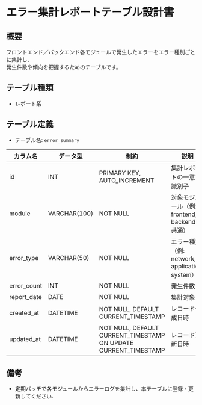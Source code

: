 # エラー集計レポートテーブル設計書

## 概要
フロントエンド／バックエンド各モジュールで発生したエラーをエラー種別ごとに集計し、  
発生件数や傾向を把握するためのテーブルです。

## テーブル種類
- レポート系

## テーブル定義
- テーブル名: `error_summary`

| カラム名     | データ型      | 制約                                     | 説明                                          |
|--------------|---------------|------------------------------------------|-----------------------------------------------|
| id           | INT           | PRIMARY KEY, AUTO_INCREMENT              | 集計レポートの一意な識別子                        |
| module       | VARCHAR(100)  | NOT NULL                                 | 対象モジュール（例: frontend, backend, 共通）    |
| error_type   | VARCHAR(50)   | NOT NULL                                 | エラー種別（例: network, application, system）  |
| error_count  | INT           | NOT NULL                                 | 発生件数                                      |
| report_date  | DATE          | NOT NULL                                 | 集計対象日                                    |
| created_at   | DATETIME      | NOT NULL, DEFAULT CURRENT_TIMESTAMP      | レコード作成日時                              |
| updated_at   | DATETIME      | NOT NULL, DEFAULT CURRENT_TIMESTAMP ON UPDATE CURRENT_TIMESTAMP | レコード更新日時          |

## 備考
- 定期バッチで各モジュールからエラーログを集計し、本テーブルに登録・更新してください.
